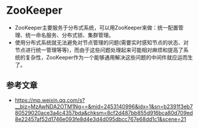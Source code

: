 # ZooKeeper

  
* ZooKeeper主要服务于分布式系统，可以用ZooKeeper来做：统一配置管理、统一命名服务、分布式锁、集群管理。
* 使用分布式系统就无法避免对节点管理的问题(需要实时感知节点的状态、对节点进行统一管理等等)，而由于这些问题处理起来可能相对麻烦和提高了系统的复杂性，ZooKeeper作为一个能够通用解决这些问题的中间件就应运而生了。


## 参考文章
* https://mp.weixin.qq.com/s?__biz=MzAwNDA2OTM1Ng==&mid=2453140996&idx=1&sn=b2391f3eb780529020ace3a4c4357bda&chksm=8cf2d487bb855d916bca80d709ed8e22457af52d1746e093fe8d4e3d4d095dbcc767e68dd1c1&scene=21
